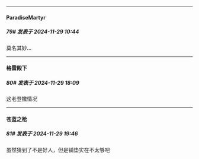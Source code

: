 ﻿
*****

####  ParadiseMartyr  
##### 79#       发表于 2024-11-29 10:44

莫名其妙…


*****

####  格雷殿下  
##### 80#       发表于 2024-11-29 18:09

这老登撒情况


*****

####  苍蓝之枪  
##### 81#       发表于 2024-11-29 19:46

虽然猜到了不是好人，但是铺垫实在不太够吧

